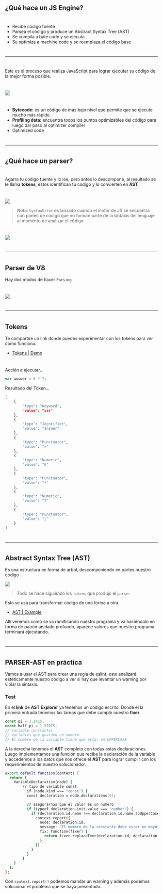 ## ¿Qué hace un JS Engine?

#

- Recibe código fuente
- Parsea el código y produce un Abstract Syntax Tree (AST)
- Se compila a byte code y se ejecuta
- Se optimiza a machine code y se reemplaza el código base

#

---

#

Este es el proceso que realiza JavaScript para lograr ejecutar su código de la mejor forma posible.

#

![](https://gblobscdn.gitbook.com/assets%2F-LlTyKe9xd6RJ6x5f2-z%2F-LpJD_gOuEHVDVAUJeUX%2F-LoBMn-8Q8TceF9mxDoZ%2FScreenshot_10.png?alt=media)

#

- **Bytecode:** es un código de más bajo nivel que permite que se ejecute mucho más rápido.
- **Profiling data:** encuentra todos los puntos optimizables del código para luego dar paso al optimizer compiler
- Optimized code

#

---

#

## ¿Qué hace un parser?

#

Agarra tu codigo fuente y lo lee, pero antes lo descompone, al resultado se le llama **tokens**, estos identifican tu código y lo convierten en **AST**

#

![](https://gblobscdn.gitbook.com/assets%2F-LlTyKe9xd6RJ6x5f2-z%2F-LpJD_gOuEHVDVAUJeUX%2F-LoBMwAgrV-aWtsbRwjx%2FScreenshot_12.png?alt=media)

> Nota: `SystaxError` es lanzado cuando el motor de JS se encuentra con partes de código que no forman parte de la sintaxis del lenguaje al momento de analizar el código

#

![](https://gblobscdn.gitbook.com/assets%2F-LlTyKe9xd6RJ6x5f2-z%2F-LoBMLhD1_J2PtZzvrDo%2F-LoBN0Y_a0Moc2i_Vocu%2FScreenshot_13.png?alt=media&token=fbf8b78c-6af5-4904-98b9-794f320a4daa)

#

---

#

## Parser de V8

Hay dos modos de hacer `Parsing`

#

![](https://gblobscdn.gitbook.com/assets%2F-LlTyKe9xd6RJ6x5f2-z%2F-LpJD_gOuEHVDVAUJeUX%2F-LoBN4CAxmGYvGfV_Gp0%2FScreenshot_14.png?alt=media)

#

---

#

## Tokens

Te compartiré un link donde puedes experimentar con los tokens para ver cómo funciona.
- [Tokens | Demo](https://esprima.org/demo/parse.html)

#

Acción a ejecutar...

```js
var answer = 6 * 7;
```

Resultado del Token...

```sh
[
    {
        "type": "Keyword",
        "value": "var"
    },
    {
        "type": "Identifier",
        "value": "answer"
    },
    {
        "type": "Punctuator",
        "value": "="
    },
    {
        "type": "Numeric",
        "value": "6"
    },
    {
        "type": "Punctuator",
        "value": "*"
    },
    {
        "type": "Numeric",
        "value": "7"
    },
    {
        "type": "Punctuator",
        "value": ";"
    }
]
```

#

---

#

## Abstract Syntax Tree (AST)

Es una estructura en forma de arbol, descomponiendo en partes nuestro código

![](https://gblobscdn.gitbook.com/assets%2F-LlTyKe9xd6RJ6x5f2-z%2F-LoBMLhD1_J2PtZzvrDo%2F-LoBN86xTwwuf5tX7KfZ%2FScreenshot_15.png?alt=media&token=194427bf-c15b-4884-96ee-cb56bb2f8a63)

> Todo se hace siguiendo los `tokens` que produjo el `parser`

Esto se usa para transformar código de una forma a otra

- [AST | Example](https://astexplorer.net/)

Allí veremos como se va ramificando nuestro programa y va haciéndolo en forma de patrón anidado profundo, aparece valores que nuestro programa terminará ejecutando.

#

---

#

## PARSER-AST en práctica

Vamos a usar el AST para crear una regla de eslint, este analizará estéticamente nuestro código a ver si hay que levantar un warning por violar la sintaxis.

### Test

En el **link** de **AST Explorer** ya tenemos un código escrito. Donde el la primera entrada tenemos las tareas que debe cumplir nuestro **fixer**.

```js
const pi = 3.1415;
const half_pi = 1.57075;
// variable constantes
// variables que guarden un numero
// El nombre de la variable tiene que estar en UPPERCASE
```

A la derecha tenemos el **AST** completo con todas estas declaraciones. Luego implementamos una función que recibe la declaración de la variable y accedemos a los datos que nos ofrece el **AST** para lograr cumplir con los requerimientos de nuestro solucionador.

```sh
export default function(context) {
  return {
    VariableDeclaration(node) {
        // tipo de variable const
          if (node.kind === "const") {
          const declaration = node.declarations[0];

          // asegurarnos que el valor es un numero
          if (typeof declaration.init.value === "number") {
            if (declaration.id.name !== declaration.id.name.toUpperCase()) {
              context.report({
                node: declaration.id,
                message: "El nombre de la constante debe estar en mayúsculas",
                fix: function(fixer) {
                  return fixer.replaceText(declaration.id, declaration.id.name.toUpperCase())
                }
              })
            }
          }
        }
    }
  };
};
```
Con `context.report()` podemos mandar un warning y además podemos solucionar el problema que se haya presentado.